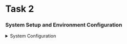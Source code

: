 # Task 2
### System Setup and Environment Configuration
<details>
<summary> System Configuration </summary>
## SYSTEM INFO:  
   
1. OS: Ubuntu 24.04.2 LTS
   
   Kernel: 6.8.0-83-generic
   
   Architecture: x86_64
   

2. CPU INFO:
   
   Cores: 4

5. MEMORY INFO:
   
   Total RAM: 6032 MB OR 6 GB
   Available Storage: 51 GB
   </details>
   
